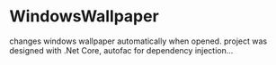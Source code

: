 # WindowsWallpaper
changes windows wallpaper automatically when opened.
project was designed with .Net Core, autofac for dependency injection...
